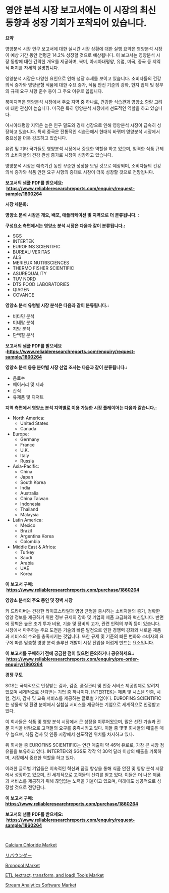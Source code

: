 <p><h1>영얀 분석 시장 보고서에는 이 시장의 최신 동향과 성장 기회가 포착되어 있습니다.</h1></p><p><strong>요약</strong></p>
<p><p>영양분석 시장 연구 보고서에 대한 실시간 시장 상황에 대한 실행 요약은 영양분석 시장이 예상 기간 동안 연평균 14.2% 성장할 것으로 예상됩니다. 이 보고서는 영양분석 시장 동향에 대한 간략한 개요를 제공하며, 북미, 아시아태평양, 유럽, 미국, 중국 등 지역적 퍼지를 자세히 설명합니다.</p><p>영양분석 시장은 다양한 요인으로 인해 성장 추세를 보이고 있습니다. 소비자들의 건강 의식 증가와 영양균형 식품에 대한 수요 증가, 식품 안전 기준의 강화, 현지 업체 및 정부의 규제 요구 사항 준수 등이 그 주요 이유로 꼽힙니다.</p><p>북미지역은 영양분석 시장에서 주요 지역 중 하나로, 건강한 식습관과 영양소 함량 고려에 대한 관심이 높습니다. 미국은 특히 영양분석 시장에서 선도적인 역할을 하고 있습니다.</p><p>아시아태평양 지역은 높은 인구 밀도와 경제 성장으로 인해 영양분석 시장이 급속히 성장하고 있습니다. 특히 중국은 전통적인 식습관에서 현대식 바뀌며 영양분석 시장에서 중요성을 더욱 강조하고 있습니다.</p><p>유럽 및 기타 국가들도 영양분석 시장에서 중요한 역할을 하고 있으며, 엄격한 식품 규제와 소비자들의 건강 관심 증가로 시장이 성장하고 있습니다.</p><p>영양분석 시장은 예측기간 동안 꾸준한 성장을 보일 것으로 예상되며, 소비자들의 건강 의식 증가와 식품 안전 요구 사항의 증대로 시장이 더욱 성장할 것으로 전망됩니다.</p></p>
<p><strong>보고서의 샘플 PDF를 받으세요: &nbsp;<a href="https://www.reliableresearchreports.com/enquiry/request-sample/1860264">https://www.reliableresearchreports.com/enquiry/request-sample/1860264</a></strong></p>
<p><strong>시장 세분화:</strong></p>
<p><strong> 영양소 분석 시장은 개요, 배포, 애플리케이션 및 지역으로 더 분류됩니다. :</strong></p>
<p><strong>구성요소 측면에서는 영양소 분석 시장은 다음과 같이 분류됩니다.:</strong></p>
<p><ul><li>SGS</li><li>INTERTEK</li><li>EUROFINS SCIENTIFIC</li><li>BUREAU VERITAS</li><li>ALS</li><li>MERIEUX NUTRISCIENCES</li><li>THERMO FISHER SCIENTIFIC</li><li>ASUREQUALITY</li><li>TUV NORD</li><li>DTS FOOD LABORATORIES</li><li>QIAGEN</li><li>COVANCE</li></ul></p>
<p><strong> 영양소 분석 유형별 시장 분석은 다음과 같이 분류됩니다.:</strong></p>
<p><ul><li>비타민 분석</li><li>미네랄 분석</li><li>지방 분석</li><li>단백질 분석</li></ul></p>
<p><strong>보고서의 샘플 PDF를 받으세요 :<a href="https://www.reliableresearchreports.com/enquiry/request-sample/1860264">https://www.reliableresearchreports.com/enquiry/request-sample/1860264</a></strong></p>
<p><strong> 영양소 분석 응용 분야별 시장 산업 조사는 다음과 같이 분류됩니다.:</strong></p>
<p><ul><li>음료수</li><li>베이커리 및 제과</li><li>간식</li><li>유제품 및 디저트</li></ul></p>
<p><strong>지역 측면에서 영양소 분석 지역별로 이용 가능한 시장 플레이어는 다음과 같습니다.:</strong></p>
<p><ul>
    <li>
        North America:
        <ul>
            <li>United States</li>
            <li>Canada</li>
        </ul>
    </li>
    <li>
        Europe:
        <ul>
            <li>Germany</li>
            <li>France</li>
            <li>U.K.</li>
            <li>Italy</li>
            <li>Russia</li>
        </ul>
    </li>
    <li>
        Asia-Pacific:
        <ul>
            <li>China</li>
            <li>Japan</li>
            <li>South Korea</li>
            <li>India</li>
            <li>Australia</li>
            <li>China Taiwan</li>
            <li>Indonesia</li>
            <li>Thailand</li>
            <li>Malaysia</li>
        </ul>
    </li>
    <li>
        Latin America:
        <ul>
            <li>Mexico</li>
            <li>Brazil</li>
            <li>Argentina Korea</li>
            <li>Colombia</li>
        </ul>
    </li>
    <li>
        Middle East & Africa:
        <ul>
            <li>Turkey</li>
            <li>Saudi</li>
            <li>Arabia</li>
            <li>UAE</li>
            <li>Korea</li>
        </ul>
    </li>
    </ul></p>
<p><strong>이 보고서 구매: &nbsp;<a href="https://www.reliableresearchreports.com/purchase/1860264">https://www.reliableresearchreports.com/purchase/1860264</a></strong></p>
<p><strong>영양소 분석의 주요 동인 및 장벽 시장</strong></p>
<p><p>키 드라이버는 건강한 라이프스타일과 영양 균형을 중시하는 소비자들의 증가, 정확한 영양 정보를 제공하기 위한 정부 규제의 강화 및 기업의 제품 고급화와 혁신입니다. 반면에 장벽은 높은 초기 투자 비용, 기술 및 장비의 고가, 관련 인력의 부족 등이 있습니다. 시장에서 마주하는 주요 도전은 기술의 빠른 발전으로 인한 경쟁력 강화와 새로운 제품과 서비스의 수요를 충족시키는 것입니다. 또한 규제 및 기준의 빠른 변화와 소비자의 요구에 따른 맞춤형 영양 분석 솔루션 개발이 시장 진입을 어렵게 만드는 요소입니다.</p></p>
<p><strong>이 보고서를 구매하기 전에 궁금한 점이 있으면 문의하거나 공유하세요.: &nbsp;<a href="https://www.reliableresearchreports.com/enquiry/pre-order-enquiry/1860264">https://www.reliableresearchreports.com/enquiry/pre-order-enquiry/1860264</a></strong></p>
<p><strong>경쟁 구도</strong></p>
<p><p>SGS는 국제적으로 인정받는 검사, 검증, 품질관리 및 인증 서비스 제공업체로 알려져 있으며 세계적으로 신뢰받는 기업 중 하나이다. INTERTEK는 제품 및 시스템 인증, 시험, 검사, 감사 및 교육 서비스를 제공하는 글로벌 기업이다. EUROFINS SCIENTIFIC는 생물학 및 환경 분야에서 실험실 서비스를 제공하는 기업으로 세계적으로 인정받고 있다.</p><p>이 회사들은 식품 및 영양 분석 시장에서 큰 성장을 이루어왔으며, 많은 선진 기술과 전문 지식을 바탕으로 고객들의 요구를 충족시키고 있다. 이들 중 몇몇 회사들의 매출은 매우 높으며, 식품 검사 및 인증 시장에서 선도적인 위치를 차지하고 있다.</p><p>위 회사들 중 EUROFINS SCIENTIFIC는 연간 매출이 약 46억 유로로, 가장 큰 시장 점유율을 보유하고 있다. INTERTEK와 SGS도 각각 약 30억 달러 이상의 매출을 기록하며, 시장에서 중요한 역할을 하고 있다.</p><p>이러한 글로벌 기업들은 지속적인 혁신과 품질 향상을 통해 식품 안전 및 영양 분석 시장에서 성장하고 있으며, 전 세계적으로 고객들의 신뢰를 얻고 있다. 이들은 더 나은 제품과 서비스를 제공하기 위해 끊임없는 노력을 기울이고 있으며, 미래에도 성공적으로 성장할 것으로 전망된다.</p></p>
<p><strong>이 보고서 구매: &nbsp; <a href="https://www.reliableresearchreports.com/purchase/1860264">https://www.reliableresearchreports.com/purchase/1860264</a></strong></p>
<p><strong>보고서의 샘플 PDF를 받으세요: &nbsp;<a href="https://www.reliableresearchreports.com/enquiry/request-sample/1860264">https://www.reliableresearchreports.com/enquiry/request-sample/1860264</a></strong><strong></strong></p>
<p>&nbsp;</p>
<p><p><a href="https://github.com/joannesouthgate/Market-Research-Report-List-2/blob/main/calcium-chloride-market.md">Calcium Chloride Market</a></p><p><a href="https://medium.com/@mariek11927/%E3%83%AA%E3%83%90%E3%82%A6%E3%83%B3%E3%83%80%E3%83%BC%E3%82%BA%E5%B8%82%E5%A0%B4%E3%83%A1%E3%83%88%E3%83%AA%E3%83%83%E3%82%AF%E3%82%B9%E3%81%AE%E3%83%87%E3%82%B3%E3%83%BC%E3%83%87%E3%82%A3%E3%83%B3%E3%82%B0-%E5%B8%82%E5%A0%B4%E3%82%B7%E3%82%A7%E3%82%A2-%E3%83%88%E3%83%AC%E3%83%B3%E3%83%89-%E6%88%90%E9%95%B7%E3%83%91%E3%82%BF%E3%83%BC%E3%83%B3-45d6e956595e">リバウンダー</a></p><p><a href="https://github.com/sofayahoo2023/Market-Research-Report-List-3/blob/main/bronopol-market.md">Bronopol Market</a></p><p><a href="https://issuu.com/reportprime-2/docs/etl-extract-transform-and-load-tools-market-size-2">ETL (extract, transform, and load) Tools Market</a></p><p><a href="https://issuu.com/reportprime-2/docs/stream-analytics-software-market-size-2030.pptx">Stream Analytics Software Market</a></p></p>